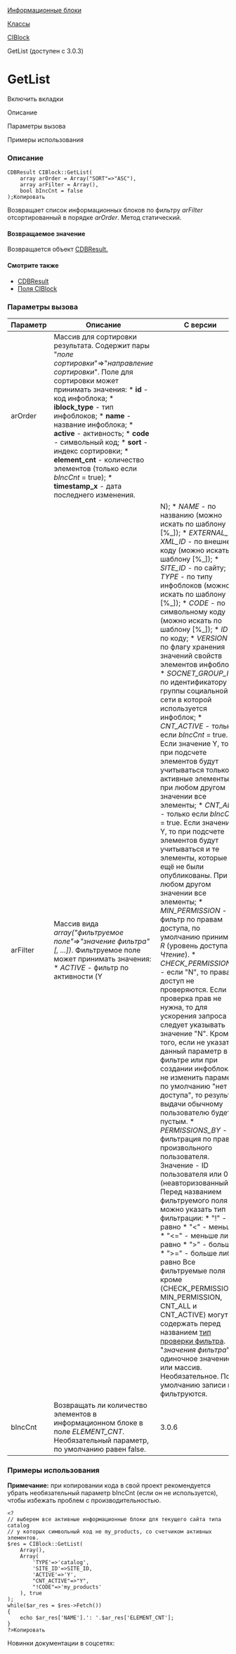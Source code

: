 [Информационные блоки](/api_help/iblock/index.php)

[Классы](/api_help/iblock/classes/index.php)

[CIBlock](/api_help/iblock/classes/ciblock/index.php)

GetList (доступен с 3.0.3)

GetList
=======

Включить вкладки

Описание

Параметры вызова

Примеры использования

### Описание

```
CDBResult CIBlock::GetList(
	array arOrder = Array("SORT"=>"ASC"),
	array arFilter = Array(),
	bool bIncCnt = false
);Копировать
```

Возвращает список информационных блоков по фильтру *arFilter* отсортированный в порядке *arOrder*. Метод статический.

#### Возвращаемое значение

Возвращается объект [CDBResult.](/api_help/main/reference/cdbresult/index.php)

#### Смотрите также

* [CDBResult](/api_help/main/reference/cdbresult/index.php)
* [Поля CIBlock](/api_help/iblock/fields.php#fiblock)

### Параметры вызова

| Параметр | Описание | С версии |
| --- | --- | --- |
| arOrder | Массив для сортировки результата. Содержит пары "*поле сортировки*"=>"*направление сортировки*". Поле для сортировки может принимать значения:  * **id**  - код инфоблока; * **iblock\_type**  - тип инфоблоков; * **name**  - название инфоблока; * **active**  - активность; * **code** - символьный код; * **sort**  - индекс сортировки; * **element\_cnt**  - количество элементов (только если *bIncCnt* = true); * **timestamp\_x**  - дата последнего изменения. |  |
| arFilter | Массив вида  *array("фильтруемое поле"=>"значение фильтра" [, ...])*. Фильтруемое поле может принимать значения:  * *ACTIVE* - фильтр по активности (Y|N); * *NAME* - по названию (можно искать по шаблону [%\_]); * *EXTERNAL\_ID*, *XML\_ID*  - по внешнему коду (можно искать по шаблону [%\_]); * *SITE\_ID* - по сайту; * *TYPE* - по типу инфоблоков (можно искать по шаблону [%\_]); * *CODE* - по символьному коду (можно искать по шаблону [%\_]); * *ID* - по коду; * *VERSION* - по флагу хранения значений свойств элементов инфоблока; * *SOCNET\_GROUP\_ID* - по идентификатору группы социальной сети в которой используется инфоблок; * *CNT\_ACTIVE* - только если *bIncCnt* = true. Если значение Y, то при подсчете элементов будут учитываться только активные элементы, при любом другом значении все элементы; * *CNT\_ALL* - только если *bIncCnt* = true. Если значение Y, то при подсчете элементов будут учитываться и те элементы, которые ещё не были опубликованы. При любом другом значении все элементы; * *MIN\_PERMISSION* - фильтр по правам доступа, по умолчанию принимает *R* (уровень доступа *Чтение*). * *CHECK\_PERMISSIONS* - если "N", то права на доступ не проверяются.       Если проверка прав не нужна, то для ускорения запроса следует указывать значение "N". Кроме того, если не указать данный параметр в фильтре или при создании инфоблока не изменить параметр по умолчанию "нет доступа", то результат выдачи обычному пользователю будет пустым. * *PERMISSIONS\_BY* - фильтрация по правам произвольного пользователя. Значение - ID пользователя или 0 (неавторизованный).  Перед названием фильтруемого поля можно указать тип фильтрации:  * "!" - не равно * "<" - меньше * "<=" - меньше либо равно * ">" - больше * ">=" - больше либо равно  Все фильтруемые поля кроме (CHECK\_PERMISSIONS, MIN\_PERMISSION, CNT\_ALL и CNT\_ACTIVE) могут содержать перед названием [тип проверки фильтра](http://dev.1c-bitrix.ru/learning/course/index.php?COURSE_ID=43&LESSON_ID=2683).   "*значения фильтра*" - одиночное значение или массив.     Необязательное. По умолчанию записи не фильтруются. |  |
| bIncCnt | Возвращать ли количество элементов в информационном блоке в поле *ELEMENT\_CNT*. Необязательный параметр, по умолчанию равен false. | 3.0.6 |

### Примеры использования

**Примечание:** при копировании кода в свой проект рекомендуется убрать необязательный параметр bIncCnt (если он не используется), чтобы избежать проблем с производительностью.

```
<?
// выберем все активные информационные блоки для текущего сайта типа catalog
// у которых символьный код не my_products, со счетчиком активных элементов.
$res = CIBlock::GetList(
	Array(), 
	Array(
		'TYPE'=>'catalog', 
		'SITE_ID'=>SITE_ID, 
		'ACTIVE'=>'Y', 
		"CNT_ACTIVE"=>"Y", 
		"!CODE"=>'my_products'
	), true
);
while($ar_res = $res->Fetch())
{
	echo $ar_res['NAME'].': '.$ar_res['ELEMENT_CNT'];
}
?>Копировать
```

Новинки документации в соцсетях:
